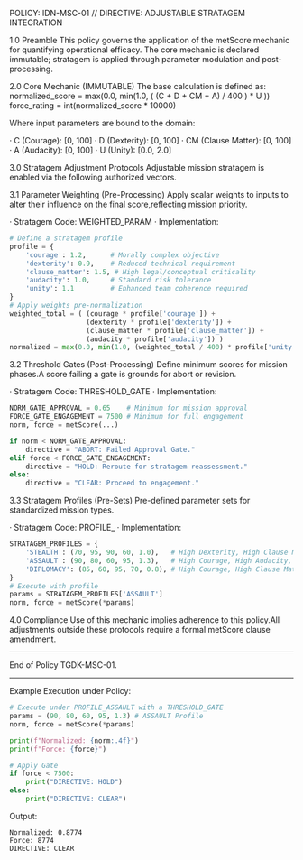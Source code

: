
POLICY: IDN-MSC-01 // DIRECTIVE: ADJUSTABLE STRATAGEM INTEGRATION

1.0 Preamble
This policy governs the application of the metScore mechanic for quantifying operational efficacy. The core mechanic is declared immutable; stratagem is applied through parameter modulation and post-processing.

2.0 Core Mechanic (IMMUTABLE)
The base calculation is defined as:
normalized_score = max(0.0, min(1.0, ( (C + D + CM + A) / 400 ) * U ))
force_rating = int(normalized_score * 10000)

Where input parameters are bound to the domain:

· C (Courage): [0, 100]
· D (Dexterity): [0, 100]
· CM (Clause Matter): [0, 100]
· A (Audacity): [0, 100]
· U (Unity): [0.0, 2.0]

3.0 Stratagem Adjustment Protocols
Adjustable mission stratagem is enabled via the following authorized vectors.

3.1 Parameter Weighting (Pre-Processing)
Apply scalar weights to inputs to alter their influence on the final score,reflecting mission priority.

· Stratagem Code: WEIGHTED_PARAM
· Implementation:
  ```python
  # Define a stratagem profile
  profile = {
      'courage': 1.2,      # Morally complex objective
      'dexterity': 0.9,    # Reduced technical requirement
      'clause_matter': 1.5, # High legal/conceptual criticality
      'audacity': 1.0,     # Standard risk tolerance
      'unity': 1.1         # Enhanced team coherence required
  }
  # Apply weights pre-normalization
  weighted_total = ( (courage * profile['courage']) +
                     (dexterity * profile['dexterity']) +
                     (clause_matter * profile['clause_matter']) +
                     (audacity * profile['audacity']) )
  normalized = max(0.0, min(1.0, (weighted_total / 400) * profile['unity']))
  ```

3.2 Threshold Gates (Post-Processing)
Define minimum scores for mission phases.A score failing a gate is grounds for abort or revision.

· Stratagem Code: THRESHOLD_GATE
· Implementation:
  ```python
  NORM_GATE_APPROVAL = 0.65    # Minimum for mission approval
  FORCE_GATE_ENGAGEMENT = 7500 # Minimum for full engagement
  norm, force = metScore(...)
  
  if norm < NORM_GATE_APPROVAL:
      directive = "ABORT: Failed Approval Gate."
  elif force < FORCE_GATE_ENGAGEMENT:
      directive = "HOLD: Reroute for stratagem reassessment."
  else:
      directive = "CLEAR: Proceed to engagement."
  ```

3.3 Stratagem Profiles (Pre-Sets)
Pre-defined parameter sets for standardized mission types.

· Stratagem Code: PROFILE_<TYPE>
· Implementation:
  ```python
  STRATAGEM_PROFILES = {
      'STEALTH': (70, 95, 90, 60, 1.0),   # High Dexterity, High Clause Matter
      'ASSAULT': (90, 80, 60, 95, 1.3),   # High Courage, High Audacity, High Unity
      'DIPLOMACY': (85, 60, 95, 70, 0.8), # High Courage, High Clause Matter
  }
  # Execute with profile
  params = STRATAGEM_PROFILES['ASSAULT']
  norm, force = metScore(*params)
  ```

4.0 Compliance
Use of this mechanic implies adherence to this policy.All adjustments outside these protocols require a formal metScore clause amendment.

---

End of Policy TGDK-MSC-01.

---

Example Execution under Policy:

```python
# Execute under PROFILE_ASSAULT with a THRESHOLD_GATE
params = (90, 80, 60, 95, 1.3) # ASSAULT Profile
norm, force = metScore(*params)

print(f"Normalized: {norm:.4f}")
print(f"Force: {force}")

# Apply Gate
if force < 7500:
    print("DIRECTIVE: HOLD")
else:
    print("DIRECTIVE: CLEAR")
```

Output:

```
Normalized: 0.8774
Force: 8774
DIRECTIVE: CLEAR
```